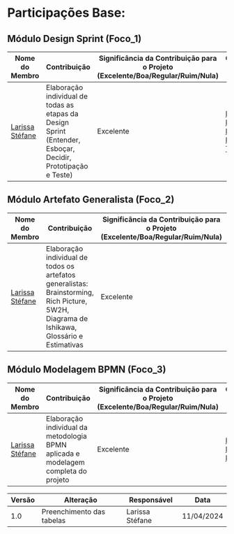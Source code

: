 # Participações Base:


## Módulo Design Sprint (Foco_1)

| Nome do Membro | Contribuição | Significância da Contribuição para o Projeto (Excelente/Boa/Regular/Ruim/Nula) | Comprobatórios Claros (com link) |
|----------------|--------------|--------------------------------------------------|-----------------------------------|
| [Larissa Stéfane](https://github.com/SkywalkerSupreme) | Elaboração individual de todas as etapas da Design Sprint (Entender, Esboçar, Decidir, Prototipação e Teste) | Excelente | [Entender](Base/ElicitacaoRequisitos/DesignSpringEntender.md), [Esboçar](Base/ElicitacaoRequisitos/DesignSpringEsboçar.md), [Decidir](Base/ElicitacaoRequisitos/DesignSpritnDecidir.md), [Prototipação](Base/ElicitacaoRequisitos/DesignSprintPrototipo.md), [Teste](Base/ElicitacaoRequisitos/DesignSprintTeste.md) |



## Módulo Artefato Generalista (Foco_2)

| Nome do Membro | Contribuição | Significância da Contribuição para o Projeto (Excelente/Boa/Regular/Ruim/Nula) | Comprobatórios Claros (com link) |
|----------------|--------------|--------------------------------------------------|-----------------------------------|
| [Larissa Stéfane](https://github.com/SkywalkerSupreme) | Elaboração individual de todos os artefatos generalistas: Brainstorming, Rich Picture, 5W2H, Diagrama de Ishikawa, Glossário e Estimativas | Excelente | [Brainstorming](Base/ElicitacaoRequisitos/BrainStorm.md), [Rich Picture](Base/ElicitacaoRequisitos/RichPicture.md), [5W2H](Base/ElicitacaoRequisitos/5W2H.md), [Ishikawa](Base/ElicitacaoRequisitos/DiagramaIshikawa.md), [Glossário](Base/ElicitacaoRequisitos/glossario.md), [Estimativas](Base/ElicitacaoRequisitos/Estimativas.md) |



## Módulo Modelagem BPMN (Foco_3)

| Nome do Membro | Contribuição | Significância da Contribuição para o Projeto (Excelente/Boa/Regular/Ruim/Nula) | Comprobatórios Claros (com link) |
|----------------|--------------|--------------------------------------------------|-----------------------------------|
| [Larissa Stéfane](https://github.com/SkywalkerSupreme) | Elaboração individual da metodologia BPMN aplicada e modelagem completa do projeto | Excelente | [Metodologia + BPMN](Base/ElicitacaoRequisitos/AbordagemMetodologica.md), [BPMN no Projeto](Base/ElicitacaoRequisitos/BPMN.md) |


| Versão | Alteração | Responsável | Data |
| - | - | - | - |
| 1.0 |Preenchimento das tabelas| Larissa Stéfane | 11/04/2024 |
